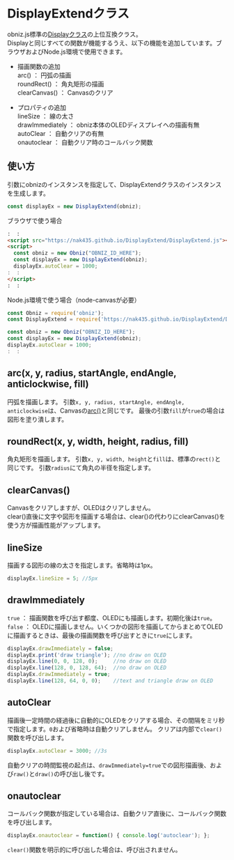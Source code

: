 # DisplayExtendクラス

obniz.js標準の[Displayクラス](https://obniz.io/doc/sdk/doc/display)の上位互換クラス。  
Displayと同じすべての関数が機能するうえ、以下の機能を追加しています。ブラウザおよびNode.js環境で使用できます。

- 描画関数の追加<br>
arc() ： 円弧の描画<br>
roundRect() ： 角丸矩形の描画<br>
clearCanvas() ： Canvasのクリア

- プロパティの追加<br>
lineSize ： 線の太さ<br>
drawImmediately ： obniz本体のOLEDディスプレイへの描画有無<br>
autoClear ： 自動クリアの有無<br>
onautoclear ： 自動クリア時のコールバック関数


## 使い方

引数にobnizのインスタンスを指定して、DisplayExtendクラスのインスタンスを生成します。

```javascript
const displayEx = new DisplayExtend(obniz);
```


ブラウザで使う場合

```html
:  :
<script src="https://nak435.github.io/DisplayExtend/DisplayExtend.js"></script>
<script>
  const obniz = new Obniz("OBNIZ_ID_HERE");
  const displayEx = new DisplayExtend(obniz);
  displayEx.autoClear = 1000;
:  :
</script>
:  :
```

Node.js環境で使う場合（node-canvasが必要）

```javascript
const Obniz = require('obniz');
const DisplayExtend = require('https://nak435.github.io/DisplayExtend/DisplayExtend.js');

const obniz = new Obniz("OBNIZ_ID_HERE");
const displayEx = new DisplayExtend(obniz);
displayEx.autoClear = 1000;
:  :
```

## arc(x, y, radius, startAngle, endAngle, anticlockwise, fill)

円弧を描画します。
引数`x, y, radius, startAngle, endAngle, anticlockwise`は、Canvasの[arc()](https://developer.mozilla.org/ja/docs/Web/API/CanvasRenderingContext2D/arc)と同じです。
最後の引数`fill`が`true`の場合は図形を塗り潰します。

## roundRect(x, y, width, height, radius, fill)

角丸矩形を描画します。
引数`x, y, width, height`と`fill`は、標準の`rect()`と同じです。
引数`radius`にて角丸の半径を指定します。

## clearCanvas()

Canvasをクリアしますが、OLEDはクリアしません。  
clear()直後に文字や図形を描画する場合は、clear()の代わりにclearCanvas()を使う方が描画性能がアップします。

## lineSize

描画する図形の線の太さを指定します。省略時は1px。

```javascript
displayEx.lineSize = 5; //5px
```

## drawImmediately

`true` ： 描画関数を呼び出す都度、OLEDにも描画します。初期化後は`true`。  
`false` ： OLEDに描画しません。いくつかの図形を描画してからまとめてOLEDに描画するときは、最後の描画関数を呼び出すときに`true`にします。

```javascript
displayEx.drawImmediately = false;
displayEx.print('draw triangle'); //no draw on OLED
displayEx.line(0, 0, 128, 0);     //no draw on OLED
displayEx.line(128, 0, 128, 64);  //no draw on OLED
displayEx.drawImmediately = true;
displayEx.line(128, 64, 0, 0);    //text and triangle draw on OLED
```

## autoClear

描画後一定時間の経過後に自動的にOLEDをクリアする場合、その間隔をミリ秒で指定します。`0`および省略時は自動クリアしません。
クリアは内部で`clear()`関数を呼び出します。  

```javascript
displayEx.autoClear = 3000; //3s
```

自動クリアの時間監視の起点は、`drawImmediately=true`での図形描画後、および`raw()`と`draw()`の呼び出し後です。


## onautoclear

コールバック関数が指定している場合は、自動クリア直後に、コールバック関数を呼び出します。

```javascript
displayEx.onautoclear = function() { console.log('autoclear'); };

```
`clear()`関数を明示的に呼び出した場合は、呼び出されません。

